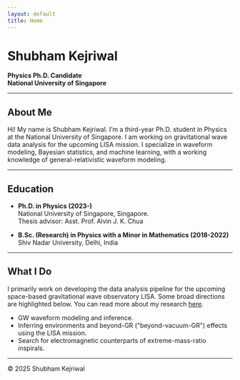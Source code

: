 ```yaml
---
layout: default
title: Home
---
```


# Shubham Kejriwal
**Physics Ph.D. Candidate**   
**National University of Singapore**  

---
## About Me

Hi! My name is Shubham Kejriwal. I’m a third-year Ph.D. student in Physics at the National University of Singapore. I am working on gravitational wave data analysis for the upcoming LISA mission. I specialize in waveform modeling, Bayesian statistics, and machine learning, with a working knowledge of general-relativistic waveform modeling.

---
## Education

- **Ph.D. in Physics (2023-)**  
    National University of Singapore, Singapore.   
    Thesis advisor: Asst. Prof. Alvin J. K. Chua  

- **B.Sc. (Research) in Physics with a Minor in Mathematics (2018-2022)**  
    Shiv Nadar University, Delhi, India   

---
## What I Do

I primarily work on developing the data analysis pipeline for the upcoming space-based gravitational wave observatory LISA. Some broad directions are highlighted below. You can read more about my research [here](/shubham/research/).

- GW waveform modeling and inference.  
- Inferring environments and beyond-GR ("beyond-vacuum-GR") effects using the LISA mission.  
- Search for electromagnetic counterparts of extreme-mass-ratio inspirals.
---
© 2025 Shubham Kejriwal
